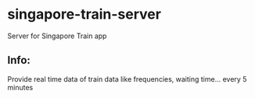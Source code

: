 # singapore-train-server

Server for Singapore Train app

## Info:

Provide real time data of train data like frequencies, waiting time... every 5 minutes
